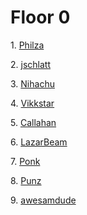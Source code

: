 # Floor 0

1\. [Philza](floor0/Philza)

2\. [jschlatt](floor0/jschlatt)

3\. [Nihachu](floor0/Nihachu)

4\. [Vikkstar](floor0/Vikkstar)

5\. [Callahan](floor0/Callahan)

6\. [LazarBeam](floor0/LazarBeam)

7\. [Ponk](floor0/Ponk)

8\. [Punz](floor0/Punz)

9\. [awesamdude](floor0/awesamdude)